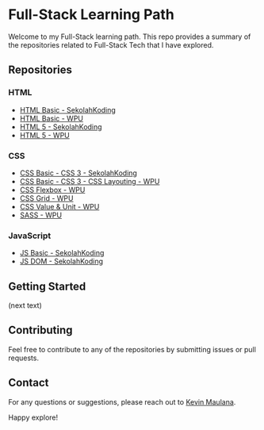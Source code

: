 # Full-Stack Learning Path

Welcome to my Full-Stack learning path. This repo provides a summary of the repositories related to Full-Stack Tech that I have explored.

## Repositories

### HTML

-   [HTML Basic - SekolahKoding](https://github.com/KevinMaulanaAtmaja/html-basic-sk)
-   [HTML Basic - WPU](https://github.com/KevinMaulanaAtmaja/html-basic-wpu)
-   [HTML 5 - SekolahKoding](https://github.com/KevinMaulanaAtmaja/html-5-sk)
-   [HTML 5 - WPU](https://github.com/KevinMaulanaAtmaja/html-5-wpu)

### CSS

-   [CSS Basic - CSS 3 - SekolahKoding](https://github.com/KevinMaulanaAtmaja/css-sk)
-   [CSS Basic - CSS 3 - CSS Layouting - WPU](https://github.com/KevinMaulanaAtmaja/css-wpu)
-   [CSS Flexbox - WPU](https://github.com/KevinMaulanaAtmaja/flexbox-css)
-   [CSS Grid - WPU](https://github.com/KevinMaulanaAtmaja/grid-css)
-   [CSS Value & Unit - WPU](https://github.com/KevinMaulanaAtmaja/css-value-and-unit)
-   [SASS - WPU](https://github.com/KevinMaulanaAtmaja/css-preprocessor-sass)

### JavaScript

-   [JS Basic - SekolahKoding](https://github.com/KevinMaulanaAtmaja/javascript-path/tree/main/SekolahKoding/JS%20Dasar)
-   [JS DOM - SekolahKoding](https://github.com/KevinMaulanaAtmaja/javascript-path/tree/main/SekolahKoding/JS%20DOM)

## Getting Started

(next text)

## Contributing

Feel free to contribute to any of the repositories by submitting issues or pull requests.

## Contact

For any questions or suggestions, please reach out to [Kevin Maulana](https://github.com/KevinMaulanaAtmaja).

Happy explore!
